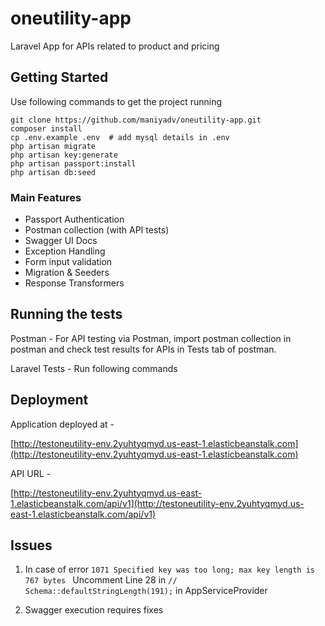 # oneutility-app

Laravel App for APIs related to product and pricing

## Getting Started

Use following commands to get the project running

```$xslt
git clone https://github.com/maniyadv/oneutility-app.git
composer install
cp .env.example .env  # add mysql details in .env
php artisan migrate
php artisan key:generate
php artisan passport:install
php artisan db:seed
```


### Main Features

- Passport Authentication
- Postman collection (with API tests)
- Swagger UI Docs
- Exception Handling
- Form input validation
- Migration & Seeders
- Response Transformers


## Running the tests

Postman - For API testing via Postman, import postman collection in postman and check test
results for APIs in Tests tab of postman.

Laravel Tests - Run following commands
``
``
 

## Deployment

Application deployed at -


[http://testoneutility-env.2yuhtyqmyd.us-east-1.elasticbeanstalk.com](http://testoneutility-env.2yuhtyqmyd.us-east-1.elasticbeanstalk.com)

API URL -

[http://testoneutility-env.2yuhtyqmyd.us-east-1.elasticbeanstalk.com/api/v1](http://testoneutility-env.2yuhtyqmyd.us-east-1.elasticbeanstalk.com/api/v1)



## Issues
1. In case of error
``1071 Specified key was too long; max key length is 767 bytes ``
Uncomment Line 28 in ``// Schema::defaultStringLength(191);`` in AppServiceProvider

2. Swagger execution requires fixes 
